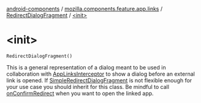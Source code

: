 [android-components](../../index.md) / [mozilla.components.feature.app.links](../index.md) / [RedirectDialogFragment](index.md) / [&lt;init&gt;](./-init-.md)

# &lt;init&gt;

`RedirectDialogFragment()`

This is a general representation of a dialog meant to be used in collaboration with [AppLinksInterceptor](../-app-links-interceptor/index.md)
to show a dialog before an external link is opened.
If [SimpleRedirectDialogFragment](../-simple-redirect-dialog-fragment/index.md) is not flexible enough for your use case you should inherit for this class.
Be mindful to call [onConfirmRedirect](on-confirm-redirect.md) when you want to open the linked app.

